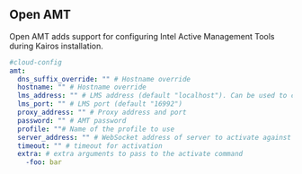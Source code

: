 Open AMT
---

Open AMT adds support for configuring Intel Active Management Tools during Kairos installation.

```yaml
#cloud-config
amt:
  dns_suffix_override: "" # Hostname override
  hostname: "" # Hostname override
  lms_address: "" # LMS address (default "localhost"). Can be used to change location of LMS for debugging.
  lms_port: "" # LMS port (default "16992")
  proxy_address: "" # Proxy address and port
  password: "" # AMT password
  profile: ""# Name of the profile to use
  server_address: "" # WebSocket address of server to activate against
  timeout: "" # timeout for activation
  extra: # extra arguments to pass to the activate command
    -foo: bar
```